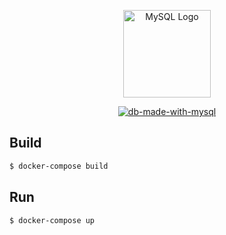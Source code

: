 <p align="center">
  <a href="https://www.mysql.com/products/enterprise/database/" target="blank"><img src="https://github.com/svenkang/hobbitlink/blob/main/cache/mysql-logo.png" width="140" alt="MySQL Logo" /></a>
</p>
<p align="center">
  <a href="https://www.mysql.com/products/enterprise/database/" target="_blank"><img src="https://img.shields.io/badge/made%20with-mysql-ff69b4" alt="db-made-with-mysql" /></a>
</p>

## Build
```bash
$ docker-compose build
```

## Run
```bash
$ docker-compose up
```

